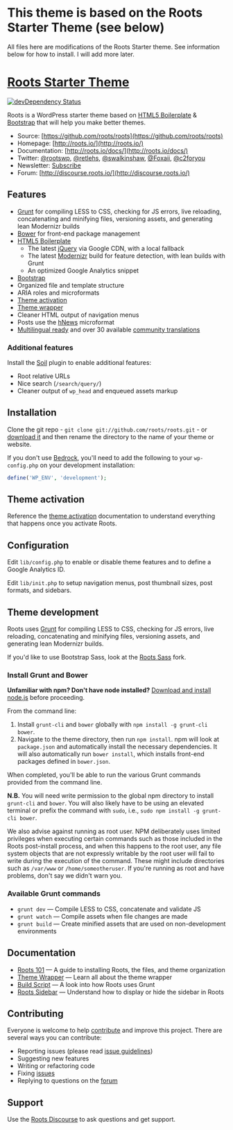 # This theme is based on the Roots Starter Theme (see below)

All files here are modifications of the Roots Starter theme. See information below for how to install. I will add more later. 

# [Roots Starter Theme](http://roots.io/)
[![devDependency Status](https://david-dm.org/roots/roots/dev-status.svg)](https://david-dm.org/roots/roots#info=devDependencies)

Roots is a WordPress starter theme based on [HTML5 Boilerplate](http://html5boilerplate.com/) & [Bootstrap](http://getbootstrap.com/) that will help you make better themes.

* Source: [https://github.com/roots/roots](https://github.com/roots/roots)
* Homepage: [http://roots.io/](http://roots.io/)
* Documentation: [http://roots.io/docs/](http://roots.io/docs/)
* Twitter: [@rootswp](https://twitter.com/rootswp), [@retlehs](https://twitter.com/retlehs), [@swalkinshaw](https://twitter.com/swalkinshaw), [@Foxaii](https://twitter.com/Foxaii), [@c2foryou](https://twitter.com/c2foryou)
* Newsletter: [Subscribe](http://roots.io/subscribe/)
* Forum: [http://discourse.roots.io/](http://discourse.roots.io/)

## Features

* [Grunt](http://roots.io/using-grunt-for-wordpress-theme-development/) for compiling LESS to CSS, checking for JS errors, live reloading, concatenating and minifying files, versioning assets, and generating lean Modernizr builds
* [Bower](http://bower.io/) for front-end package management
* [HTML5 Boilerplate](http://html5boilerplate.com/)
  * The latest [jQuery](http://jquery.com/) via Google CDN, with a local fallback
  * The latest [Modernizr](http://modernizr.com/) build for feature detection, with lean builds with Grunt
  * An optimized Google Analytics snippet
* [Bootstrap](http://getbootstrap.com/)
* Organized file and template structure
* ARIA roles and microformats
* [Theme activation](http://roots.io/roots-101/#theme-activation)
* [Theme wrapper](http://roots.io/an-introduction-to-the-roots-theme-wrapper/)
* Cleaner HTML output of navigation menus
* Posts use the [hNews](http://microformats.org/wiki/hnews) microformat
* [Multilingual ready](http://roots.io/wpml/) and over 30 available [community translations](https://github.com/roots/roots-translations)

### Additional features

Install the [Soil](https://github.com/roots/soil) plugin to enable additional features:

* Root relative URLs
* Nice search (`/search/query/`)
* Cleaner output of `wp_head` and enqueued assets markup

## Installation

Clone the git repo - `git clone git://github.com/roots/roots.git` - or [download it](https://github.com/roots/roots/zipball/master) and then rename the directory to the name of your theme or website.

If you don't use [Bedrock](https://github.com/roots/bedrock), you'll need to add the following to your `wp-config.php` on your development installation:

```php
define('WP_ENV', 'development');
```

## Theme activation

Reference the [theme activation](http://roots.io/roots-101/#theme-activation) documentation to understand everything that happens once you activate Roots.

## Configuration

Edit `lib/config.php` to enable or disable theme features and to define a Google Analytics ID.

Edit `lib/init.php` to setup navigation menus, post thumbnail sizes, post formats, and sidebars.

## Theme development

Roots uses [Grunt](http://gruntjs.com/) for compiling LESS to CSS, checking for JS errors, live reloading, concatenating and minifying files, versioning assets, and generating lean Modernizr builds.

If you'd like to use Bootstrap Sass, look at the [Roots Sass](https://github.com/roots/roots-sass) fork.

### Install Grunt and Bower

**Unfamiliar with npm? Don't have node installed?** [Download and install node.js](http://nodejs.org/download/) before proceeding.

From the command line:

1. Install `grunt-cli` and `bower` globally with `npm install -g grunt-cli bower`.
2. Navigate to the theme directory, then run `npm install`. npm will look at `package.json` and automatically install the necessary dependencies. It will also automatically run `bower install`, which installs front-end packages defined in `bower.json`.

When completed, you'll be able to run the various Grunt commands provided from the command line.

**N.B.** 
You will need write permission to the global npm directory to install `grunt-cli` and `bower`. You will also likely have to be using an elevated terminal or prefix the command with `sudo`, i.e., `sudo npm install -g grunt-cli bower`. 

We also advise against running as root user. NPM deliberately uses limited privileges when executing certain commands such as those included in the Roots post-install process, and when this happens to the root user, any file system objects that are not expressly writable by the root user will fail to write during the execution of the command. These might include directories such as `/var/www` or `/home/someotheruser`. If you're running as root and have problems, don't say we didn't warn you.

### Available Grunt commands

* `grunt dev` — Compile LESS to CSS, concatenate and validate JS
* `grunt watch` — Compile assets when file changes are made
* `grunt build` — Create minified assets that are used on non-development environments

## Documentation

* [Roots 101](http://roots.io/roots-101/) — A guide to installing Roots, the files, and theme organization
* [Theme Wrapper](http://roots.io/an-introduction-to-the-roots-theme-wrapper/) — Learn all about the theme wrapper
* [Build Script](http://roots.io/using-grunt-for-wordpress-theme-development/) — A look into how Roots uses Grunt
* [Roots Sidebar](http://roots.io/the-roots-sidebar/) — Understand how to display or hide the sidebar in Roots

## Contributing

Everyone is welcome to help [contribute](CONTRIBUTING.md) and improve this project. There are several ways you can contribute:

* Reporting issues (please read [issue guidelines](https://github.com/necolas/issue-guidelines))
* Suggesting new features
* Writing or refactoring code
* Fixing [issues](https://github.com/roots/roots/issues)
* Replying to questions on the [forum](http://discourse.roots.io/)

## Support

Use the [Roots Discourse](http://discourse.roots.io/) to ask questions and get support.
